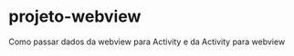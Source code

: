 projeto-webview
===============

Como passar dados da webview para Activity e da Activity para webview
